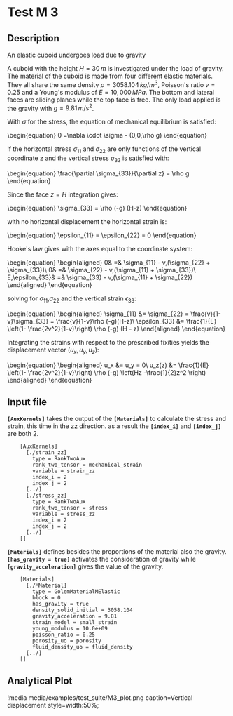 # Test M 3

## Description

An elastic cuboid undergoes load due to gravity

A cuboid with the height $H = 30\,m$ is investigated under the load of gravity. The material of the cuboid is made from four different elastic materials. They all share the same density $\rho = 3058.104\,kg/m^3$, Poisson's ratio $v = 0.25$ and a Young's modulus of $E = 10,000\,MPa$. The bottom and lateral faces are sliding planes while the top face is free. The only load applied is the gravity with $g = 9.81\,m/s^2$.

With $\sigma$ for the stress, the equation of mechanical equilibrium is satisfied:

\begin{equation}
0 =\nabla \cdot \sigma - (0,0,\rho g)
\end{equation}

if the horizontal stress $\sigma_{11}$ and $\sigma_{22}$ are only functions of the vertical coordinate z and the vertical stress $\sigma_{33}$ is satisfied with:

\begin{equation}
\frac{\partial \sigma_{33}}{\partial z} = \rho g
\end{equation}

Since the face $z = H$ integration gives:

\begin{equation}
\sigma_{33} = \rho (-g) (H-z)
\end{equation}

with no horizontal displacement the horizontal strain is:

\begin{equation}
\epsilon_{11} = \epsilon_{22} = 0
\end{equation}

Hooke's law gives with the axes equal to the coordinate system:

\begin{equation}
\begin{aligned}
0& =& \sigma_{11} - v\,(\sigma_{22} + \sigma_{33})\\
0& =& \sigma_{22} - v\,(\sigma_{11} + \sigma_{33})\\
E\,\epsilon_{33}& =& \sigma_{33} - v\,(\sigma_{11} + \sigma_{22})
\end{aligned}
\end{equation}

solving for $\sigma_{11}$,$\sigma_{22}$ and the vertical strain $\epsilon_{33}$:

\begin{equation}
\begin{aligned}
\sigma_{11} &= \sigma_{22} = \frac{v}{1-v}\sigma_{33} = \frac{v}{1-v}\rho (-g)(H-z)\\
\epsilon_{33} &= \frac{1}{E} \left(1- \frac{2v^2}{1-v}\right) \rho (-g) (H - z)
\end{aligned}
\end{equation}

Integrating the strains with respect to the prescribed fixities yields the displacement vector ($u_x, u_y, u_z$):

\begin{equation}
\begin{aligned}
u_x &= u_y = 0\\
u_z(z) &= \frac{1}{E} \left(1- \frac{2v^2}{1-v}\right) \rho (-g) \left(Hz -\frac{1}{2}z^2 \right)
\end{aligned}
\end{equation}


## Input file

**`[AuxKernels]`** takes the output of the **`[Materials]`** to calculate the stress and strain, this time in the zz direction. as a result the **`[index_i]`** and **`[index_j]`** are both 2.

```
    [AuxKernels]
      [./strain_zz]
        type = RankTwoAux
        rank_two_tensor = mechanical_strain
        variable = strain_zz
        index_i = 2
        index_j = 2
      [../]
      [./stress_zz]
        type = RankTwoAux
        rank_two_tensor = stress
        variable = stress_zz
        index_i = 2
        index_j = 2
      [../]
    []
```


**`[Materials]`** defines besides the proportions of the material also the gravity. **`[has_gravity = true]`** activates the consideration of gravity while **`[gravity_acceleration]`** gives the value of the gravity.

```
    [Materials]
      [./MMaterial]
        type = GolemMaterialMElastic
        block = 0
        has_gravity = true
        density_solid_initial = 3058.104
        gravity_acceleration = 9.81
        strain_model = small_strain
        young_modulus = 10.0e+09
        poisson_ratio = 0.25
        porosity_uo = porosity
        fluid_density_uo = fluid_density
      [../]
    []
```


## Analytical Plot

!media media/examples/test_suite/M3_plot.png
       caption=Vertical displacement
       style=width:50%;
